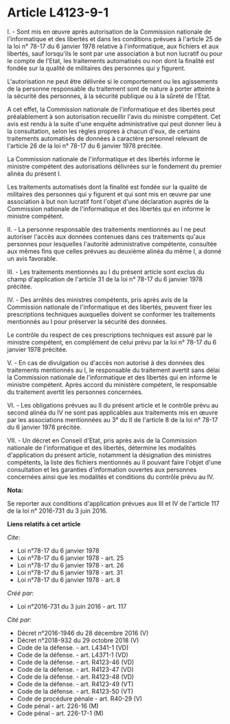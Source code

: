 # Article L4123-9-1

I. - Sont mis en œuvre après autorisation de la Commission nationale de l'informatique et des libertés et dans les conditions
prévues à l'article 25 de la loi n° 78-17 du 6 janvier 1978 relative à l'informatique, aux fichiers et aux libertés, sauf
lorsqu'ils le sont par une association à but non lucratif ou pour le compte de l'Etat, les traitements automatisés ou non
dont la finalité est fondée sur la qualité de militaires des personnes qui y figurent.

L'autorisation ne peut être délivrée si le comportement ou les agissements de la personne responsable du traitement sont de
nature à porter atteinte à la sécurité des personnes, à la sécurité publique ou à la sûreté de l'Etat.

A cet effet, la Commission nationale de l'informatique et des libertés peut préalablement à son autorisation recueillir
l'avis du ministre compétent. Cet avis est rendu à la suite d'une enquête administrative qui peut donner lieu à la
consultation, selon les règles propres à chacun d'eux, de certains traitements automatisés de données à caractère personnel
relevant de l'article 26 de la loi n° 78-17 du 6 janvier 1978 précitée.

La Commission nationale de l'informatique et des libertés informe le ministre compétent des autorisations délivrées sur le
fondement du premier alinéa du présent I.

Les traitements automatisés dont la finalité est fondée sur la qualité de militaires des personnes qui y figurent et qui sont
mis en œuvre par une association à but non lucratif font l'objet d'une déclaration auprès de la Commission nationale de
l'informatique et des libertés qui en informe le ministre compétent.

II. - La personne responsable des traitements mentionnés au I ne peut autoriser l'accès aux données contenues dans ces
traitements qu'aux personnes pour lesquelles l'autorité administrative compétente, consultée aux mêmes fins que celles
prévues au deuxième alinéa du même I, a donné un avis favorable.

III. - Les traitements mentionnés au I du présent article sont exclus du champ d'application de l'article 31 de la loi n°
78-17 du 6 janvier 1978 précitée.

IV. - Des arrêtés des ministres compétents, pris après avis de la Commission nationale de l'informatique et des libertés,
peuvent fixer les prescriptions techniques auxquelles doivent se conformer les traitements mentionnés au I pour préserver la
sécurité des données.

Le contrôle du respect de ces prescriptions techniques est assuré par le ministre compétent, en complément de celui prévu par
la loi n° 78-17 du 6 janvier 1978 précitée.

V. - En cas de divulgation ou d'accès non autorisé à des données des traitements mentionnés au I, le responsable du
traitement avertit sans délai la Commission nationale de l'informatique et des libertés qui en informe le ministre compétent.
Après accord du ministère compétent, le responsable du traitement avertit les personnes concernées.

VI. - Les obligations prévues au II du présent article et le contrôle prévu au second alinéa du IV ne sont pas applicables
aux traitements mis en œuvre par les associations mentionnées au 3° du II de l'article 8 de la loi n° 78-17 du 6 janvier 1978
précitée.

VII. - Un décret en Conseil d'Etat, pris après avis de la Commission nationale de l'informatique et des libertés, détermine
les modalités d'application du présent article, notamment la désignation des ministres compétents, la liste des fichiers
mentionnés au II pouvant faire l'objet d'une consultation et les garanties d'information ouvertes aux personnes concernées
ainsi que les modalités et conditions du contrôle prévu au IV.

**Nota:**

Se reporter aux conditions d'application prévues aux III et IV de l'article 117 de la loi n° 2016-731 du 3 juin 2016.

**Liens relatifs à cet article**

_Cite_:

  - Loi n°78-17 du 6 janvier 1978
  - Loi n°78-17 du 6 janvier 1978 - art. 25
  - Loi n°78-17 du 6 janvier 1978 - art. 26
  - Loi n°78-17 du 6 janvier 1978 - art. 31
  - Loi n°78-17 du 6 janvier 1978 - art. 8

_Créé par_:

  - Loi n°2016-731 du 3 juin 2016 - art. 117

_Cité par_:

  - Décret n°2016-1946 du 28 décembre 2016 (V)
  - Décret n°2018-932 du 29 octobre 2018 (V)
  - Code de la défense. - art. L4341-1 (VD)
  - Code de la défense. - art. L4371-1 (VD)
  - Code de la défense. - art. R4123-46 (VD)
  - Code de la défense. - art. R4123-47 (VD)
  - Code de la défense. - art. R4123-48 (VD)
  - Code de la défense. - art. R4123-49 (VT)
  - Code de la défense. - art. R4123-50 (VT)
  - Code de procédure pénale - art. R40-29 (V)
  - Code pénal - art. 226-16 (M)
  - Code pénal - art. 226-17-1 (M)
